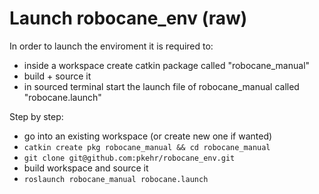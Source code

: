 # Launch robocane_env (raw)

In order to launch the enviroment it is required to:

- inside a workspace create catkin package called "robocane_manual"
- build + source it
- in sourced terminal start the launch file of robocane_manual called "robocane.launch"

Step by step:
- go into an existing workspace (or create new one if wanted)
- `catkin create pkg robocane_manual && cd robocane_manual`
- `git clone git@github.com:pkehr/robocane_env.git`
- build workspace and source it
- `roslaunch robocane_manual robocane.launch`
